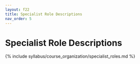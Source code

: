 ```yaml
---
layout: f22
title: Specialist Role Descriptions
nav_order: 5
---
```


# Specialist Role Descriptions

{% include syllabus/course_organization/specialist_roles.md %}